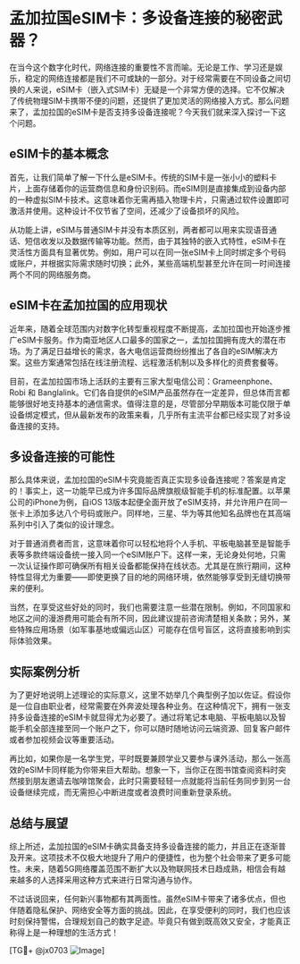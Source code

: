# 孟加拉国eSIM卡：多设备连接的秘密武器？

在当今这个数字化时代，网络连接的重要性不言而喻。无论是工作、学习还是娱乐，稳定的网络连接都是我们不可或缺的一部分。对于经常需要在不同设备之间切换的人来说，eSIM卡（嵌入式SIM卡）无疑是一个非常方便的选择。它不仅解决了传统物理SIM卡携带不便的问题，还提供了更加灵活的网络接入方式。那么问题来了，孟加拉国的eSIM卡是否支持多设备连接呢？今天我们就来深入探讨一下这个问题。

## eSIM卡的基本概念

首先，让我们简单了解一下什么是eSIM卡。传统的SIM卡是一张小小的塑料卡片，上面存储着你的运营商信息和身份识别码。而eSIM则是直接集成到设备内部的一种虚拟SIM卡技术。这意味着你无需再插入物理卡片，只需通过软件设置即可激活并使用。这种设计不仅节省了空间，还减少了设备损坏的风险。

从功能上讲，eSIM与普通SIM卡并没有本质区别，两者都可以用来实现语音通话、短信收发以及数据传输等功能。然而，由于其独特的嵌入式特性，eSIM卡在灵活性方面具有显著优势。例如，用户可以在同一张eSIM卡上同时绑定多个号码或账户，并根据实际需求随时切换；此外，某些高端机型甚至允许在同一时间连接两个不同的网络服务商。

## eSIM卡在孟加拉国的应用现状

近年来，随着全球范围内对数字化转型重视程度不断提高，孟加拉国也开始逐步推广eSIM卡服务。作为南亚地区人口最多的国家之一，孟加拉国拥有庞大的潜在市场。为了满足日益增长的需求，各大电信运营商纷纷推出了各自的eSIM解决方案。这些方案通常包括在线注册流程、远程激活机制以及多样化的资费套餐等。

目前，在孟加拉国市场上活跃的主要有三家大型电信公司：Grameenphone、Robi 和 Banglalink。它们各自提供的eSIM产品虽然存在一定差异，但总体而言都能够很好地支持基本的通信需求。值得注意的是，尽管部分早期版本可能仅限于单设备绑定模式，但从最新发布的政策来看，几乎所有主流平台都已经实现了对多设备连接的支持。

## 多设备连接的可能性

那么具体来说，孟加拉国的eSIM卡究竟能否真正实现多设备连接呢？答案是肯定的！事实上，这一功能早已成为许多国际品牌旗舰级智能手机的标准配置。以苹果公司的iPhone为例，自iOS 13版本起便全面开放了eSIM支持，并允许用户在同一张卡上添加多达八个号码或账户。同样地，三星、华为等其他知名品牌也在其高端系列中引入了类似的设计理念。

对于普通消费者而言，这意味着你可以轻松地将个人手机、平板电脑甚至是智能手表等多款终端设备统一接入同一个eSIM账户下。这样一来，无论身处何地，只需一次认证操作即可确保所有相关设备都能保持在线状态。尤其是在旅行期间，这种特性显得尤为重要——即使更换了目的地的网络环境，依然能够享受到无缝切换带来的便利。

当然，在享受这些好处的同时，我们也需要注意一些潜在限制。例如，不同国家和地区之间的漫游费用可能会有所不同，因此建议提前咨询清楚相关条款；另外，某些特殊应用场景（如军事基地或偏远山区）可能存在信号盲区，这将直接影响到实际体验效果。

## 实际案例分析

为了更好地说明上述理论的实际意义，这里不妨举几个典型例子加以佐证。假设你是一位自由职业者，经常需要在外奔波处理各种业务。在这种情况下，拥有一张支持多设备连接的eSIM卡就显得尤为必要了。通过将笔记本电脑、平板电脑以及智能手机全部连接至同一个账户之下，你可以随时随地访问云端资源、回复客户邮件或者参加视频会议等重要活动。

再比如，如果你是一名学生党，平时既要兼顾学业又要参与课外活动，那么一张高效的eSIM卡同样能为你带来巨大帮助。想象一下，当你正在图书馆查阅资料时突然接到朋友邀请去咖啡馆聚会，此时只需要轻轻一点就能将当前任务同步到另一台设备继续完成，而无需担心中断进度或者浪费时间重新登录系统。

## 总结与展望

综上所述，孟加拉国的eSIM卡确实具备支持多设备连接的能力，并且正在逐渐普及开来。这项技术不仅极大地提升了用户的便捷性，也为整个社会带来了更多可能性。未来，随着5G网络覆盖范围不断扩大以及物联网技术日趋成熟，相信会有越来越多的人选择采用这种方式来进行日常沟通与协作。

不过话说回来，任何新兴事物都有其两面性。虽然eSIM卡带来了诸多优点，但也伴随着隐私保护、网络安全等方面的挑战。因此，在享受便利的同时，我们也应该时刻保持警惕，合理规划自己的数字足迹。毕竟只有做到既高效又安全，才能真正称得上是一种理想的生活方式！

[TG💪+ @jx0703 ![Image](https://github.com/user-attachments/assets/dbca1d08-cadb-493c-b0ec-ad6f7a83f270)]